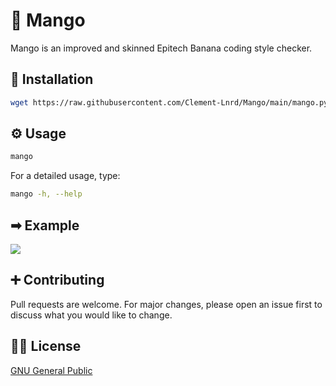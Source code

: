 # 🥭 Mango

Mango is an improved and skinned Epitech Banana coding style checker.

## 🔧 Installation

```bash
wget https://raw.githubusercontent.com/Clement-Lnrd/Mango/main/mango.py -O $HOME/.local/bin/mango && chmod +x $HOME/.local/bin/mango
```

## ⚙ Usage

```bash
mango
```

For a detailed usage, type:
```bash
mango -h, --help
```

## ➡ Example

![](https://i.imgur.com/wcTcXVx.png)

## ➕ Contributing

Pull requests are welcome. For major changes, please open an issue first
to discuss what you would like to change.

## 👨‍⚖️ License

[GNU General Public](https://choosealicense.com/licenses/gpl-3.0/)

